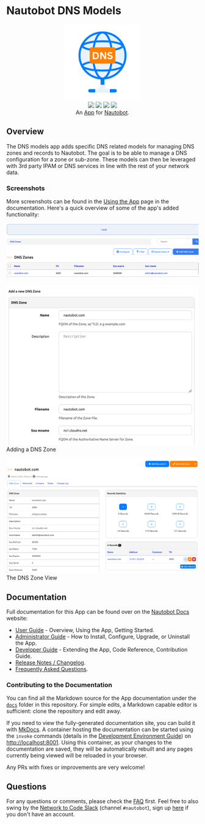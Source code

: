 # Nautobot DNS Models

<p align="center">
  <img src="https://raw.githubusercontent.com/nautobot/nautobot-app-dns-models/develop/docs/images/icon-nautobot-dns-models.png" class="logo" height="200px">
  <br>
  <a href="https://github.com/nautobot/nautobot-app-dns-models/actions"><img src="https://github.com/nautobot/nautobot-app-dns-models/actions/workflows/ci.yml/badge.svg?branch=main"></a>
  <a href="https://docs.nautobot.com/projects/dns-models/en/latest"><img src="https://readthedocs.org/projects/nautobot-app-dns-models/badge/"></a>
  <a href="https://pypi.org/project/nautobot-dns-models/"><img src="https://img.shields.io/pypi/v/nautobot-dns-models"></a>
  <a href="https://pypi.org/project/nautobot-dns-models/"><img src="https://img.shields.io/pypi/dm/nautobot-dns-models"></a>
  <br>
  An <a href="https://www.networktocode.com/nautobot/apps/">App</a> for <a href="https://nautobot.com/">Nautobot</a>.
</p>

## Overview

The DNS models app adds specific DNS related models for managing DNS zones and records to Nautobot. The goal is to be able to manage a DNS configuration for a zone or sub-zone. These models can then be leveraged with 3rd party IPAM or DNS services in line with the rest of your network data.

### Screenshots

More screenshots can be found in the [Using the App](https://docs.nautobot.com/projects/dns-models/en/latest/user/app_use_cases/) page in the documentation. Here's a quick overview of some of the app's added functionality:

![Zone List View](https://raw.githubusercontent.com/nautobot/nautobot-app-dns-models/develop/docs/images/readme-1.png)

![Adding a DNS Zone](https://raw.githubusercontent.com/nautobot/nautobot-app-dns-models/develop/docs/images/getting_started-add-zone-3.png)
Adding a DNS Zone

![DNS Zone View](https://raw.githubusercontent.com/nautobot/nautobot-app-dns-models/develop/docs/images/getting_started-add-record-3.png)
The DNS Zone View

## Documentation

Full documentation for this App can be found over on the [Nautobot Docs](https://docs.nautobot.com) website:

- [User Guide](https://docs.nautobot.com/projects/dns-models/en/latest/user/app_overview/) - Overview, Using the App, Getting Started.
- [Administrator Guide](https://docs.nautobot.com/projects/dns-models/en/latest/admin/install/) - How to Install, Configure, Upgrade, or Uninstall the App.
- [Developer Guide](https://docs.nautobot.com/projects/dns-models/en/latest/dev/contributing/) - Extending the App, Code Reference, Contribution Guide.
- [Release Notes / Changelog](https://docs.nautobot.com/projects/dns-models/en/latest/admin/release_notes/).
- [Frequently Asked Questions](https://docs.nautobot.com/projects/dns-models/en/latest/user/faq/).

### Contributing to the Documentation

You can find all the Markdown source for the App documentation under the [`docs`](https://github.com/nautobot/nautobot-app-dns-models/tree/develop/docs) folder in this repository. For simple edits, a Markdown capable editor is sufficient: clone the repository and edit away.

If you need to view the fully-generated documentation site, you can build it with [MkDocs](https://www.mkdocs.org/). A container hosting the documentation can be started using the `invoke` commands (details in the [Development Environment Guide](https://docs.nautobot.com/projects/dns-models/en/latest/dev/dev_environment/#docker-development-environment)) on [http://localhost:8001](http://localhost:8001). Using this container, as your changes to the documentation are saved, they will be automatically rebuilt and any pages currently being viewed will be reloaded in your browser.

Any PRs with fixes or improvements are very welcome!

## Questions

For any questions or comments, please check the [FAQ](https://docs.nautobot.com/projects/dns-models/en/latest/user/faq/) first. Feel free to also swing by the [Network to Code Slack](https://networktocode.slack.com/) (channel `#nautobot`), sign up [here](http://slack.networktocode.com/) if you don't have an account.
